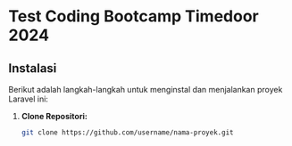 # Test Coding Bootcamp Timedoor 2024

## Instalasi

Berikut adalah langkah-langkah untuk menginstal dan menjalankan proyek Laravel ini:

1. **Clone Repositori:**

   ```bash
   git clone https://github.com/username/nama-proyek.git
